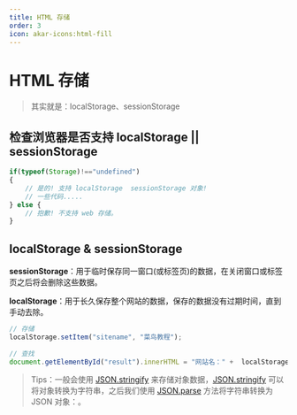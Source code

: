 ```yaml
---
title: HTML 存储
order: 3
icon: akar-icons:html-fill
---
```


# HTML 存储

> 其实就是：localStorage、sessionStorage


## 检查浏览器是否支持 localStorage || sessionStorage

```js
if(typeof(Storage)!=="undefined")
{
    // 是的! 支持 localStorage  sessionStorage 对象!
    // 一些代码.....
} else {
    // 抱歉! 不支持 web 存储。
}
```



## localStorage & sessionStorage

**sessionStorage**：用于临时保存同一窗口(或标签页)的数据，在关闭窗口或标签页之后将会删除这些数据。

**localStorage**：用于长久保存整个网站的数据，保存的数据没有过期时间，直到手动去除。

```javascript
// 存储
localStorage.setItem("sitename", "菜鸟教程");
 
// 查找
document.getElementById("result").innerHTML = "网站名：" +  localStorage.getItem("sitename");
```

> Tips：一般会使用 [JSON.stringify](https://www.runoob.com/js/javascript-json-stringify.html) 来存储对象数据，[JSON.stringify](https://www.runoob.com/js/javascript-json-stringify.html) 可以将对象转换为字符串，之后我们使用 [JSON.parse](https://www.runoob.com/js/javascript-json-parse.html) 方法将字符串转换为 JSON 对象：。



